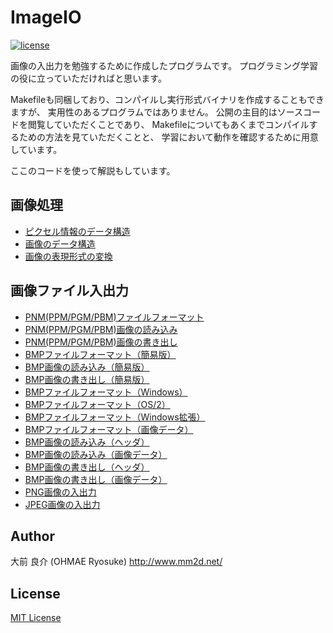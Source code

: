 # ImageIO
[![license](https://img.shields.io/github/license/ohmae/ImageIO.svg)](./LICENSE)

画像の入出力を勉強するために作成したプログラムです。
プログラミング学習の役に立っていただければと思います。

Makefileも同梱しており、コンパイルし実行形式バイナリを作成することもできますが、
実用性のあるプログラムではありません。
公開の主目的はソースコードを閲覧していただくことであり、
Makefileについてもあくまでコンパイルするための方法を見ていただくことと、
学習において動作を確認するために用意しています。

ここのコードを使って解説もしています。

## 画像処理

- [ピクセル情報のデータ構造](http://www.mm2d.net/main/prog/c/image-01.html)
- [画像のデータ構造](http://www.mm2d.net/main/prog/c/image-02.html)
- [画像の表現形式の変換](http://www.mm2d.net/main/prog/c/image-03.html)

## 画像ファイル入出力

- [PNM(PPM/PGM/PBM)ファイルフォーマット](http://www.mm2d.net/main/prog/c/image_io-01.html)
- [PNM(PPM/PGM/PBM)画像の読み込み](http://www.mm2d.net/main/prog/c/image_io-02.html)
- [PNM(PPM/PGM/PBM)画像の書き出し](http://www.mm2d.net/main/prog/c/image_io-03.html)
- [BMPファイルフォーマット（簡易版）](http://www.mm2d.net/main/prog/c/image_io-04.html)
- [BMP画像の読み込み（簡易版）](http://www.mm2d.net/main/prog/c/image_io-05.html)
- [BMP画像の書き出し（簡易版）](http://www.mm2d.net/main/prog/c/image_io-06.html)
- [BMPファイルフォーマット（Windows）](http://www.mm2d.net/main/prog/c/image_io-07.html)
- [BMPファイルフォーマット（OS/2）](http://www.mm2d.net/main/prog/c/image_io-08.html)
- [BMPファイルフォーマット（Windows拡張）](http://www.mm2d.net/main/prog/c/image_io-09.html)
- [BMPファイルフォーマット（画像データ）](http://www.mm2d.net/main/prog/c/image_io-10.html)
- [BMP画像の読み込み（ヘッダ）](http://www.mm2d.net/main/prog/c/image_io-11.html)
- [BMP画像の読み込み（画像データ）](http://www.mm2d.net/main/prog/c/image_io-12.html)
- [BMP画像の書き出し（ヘッダ）](http://www.mm2d.net/main/prog/c/image_io-13.html)
- [BMP画像の書き出し（画像データ）](http://www.mm2d.net/main/prog/c/image_io-14.html)
- [PNG画像の入出力](http://www.mm2d.net/main/prog/c/image_io-15.html)
- [JPEG画像の入出力](http://www.mm2d.net/main/prog/c/image_io-16.html)

## Author
大前 良介 (OHMAE Ryosuke)
http://www.mm2d.net/

## License
[MIT License](https://github.com/ohmae/ImageIO/blob/master/LICENSE.txt)
